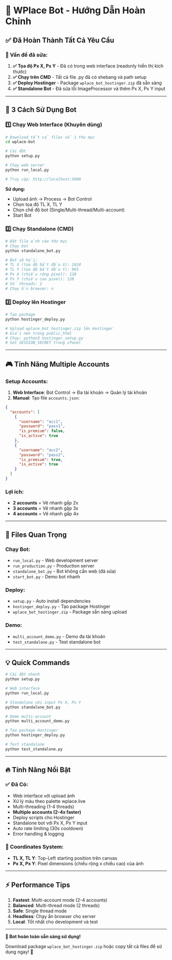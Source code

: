 # 🎯 WPlace Bot - Hướng Dẫn Hoàn Chỉnh

## ✅ Đã Hoàn Thành Tất Cả Yêu Cầu

### 🔧 Vấn đề đã sửa:
1. **✅ Tọa độ Px X, Px Y** - Đã có trong web interface (readonly hiển thị kích thước)
2. **✅ Chạy trên CMD** - Tất cả file .py đã có shebang và path setup
3. **✅ Deploy Hostinger** - Package `wplace_bot_hostinger.zip` đã sẵn sàng
4. **✅ Standalone Bot** - Đã sửa lỗi ImageProcessor và thêm Px X, Px Y input

---

## 🚀 3 Cách Sử Dụng Bot

### 1️⃣ Chạy Web Interface (Khuyên dùng)
```bash
# Download tất cả files về 1 thư mục
cd wplace-bot

# Cài đặt
python setup.py

# Chạy web server
python run_local.py

# Truy cập: http://localhost:5000
```

**Sử dụng:**
- Upload ảnh → Process → Bot Control
- Chọn tọa độ TL X, TL Y 
- Chọn chế độ bot (Single/Multi-thread/Multi-account)
- Start Bot

### 2️⃣ Chạy Standalone (CMD)
```bash
# Đặt file ảnh vào thư mục
# Chạy bot
python standalone_bot.py

# Bot sẽ hỏi:
# TL X (tọa độ bắt đầu X): 1624
# TL Y (tọa độ bắt đầu Y): 965  
# Px X (chiều rộng pixel): 128
# Px Y (chiều cao pixel): 128
# Số threads: 2
# Chạy ẩn browser: n
```

### 3️⃣ Deploy lên Hostinger
```bash
# Tạo package
python hostinger_deploy.py

# Upload wplace_bot_hostinger.zip lên Hostinger
# Giải nén trong public_html
# Chạy: python3 hostinger_setup.py
# Set SESSION_SECRET trong cPanel
```

---

## 🎮 Tính Năng Multiple Accounts

### Setup Accounts:
1. **Web Interface**: Bot Control → Đa tài khoản → Quản lý tài khoản
2. **Manual**: Tạo file `accounts.json`:
```json
{
  "accounts": [
    {
      "username": "acc1",
      "password": "pass1",
      "is_premium": false,
      "is_active": true
    },
    {
      "username": "acc2", 
      "password": "pass2",
      "is_premium": true,
      "is_active": true
    }
  ]
}
```

### Lợi ích:
- **2 accounts** = Vẽ nhanh gấp 2x
- **3 accounts** = Vẽ nhanh gấp 3x
- **4 accounts** = Vẽ nhanh gấp 4x

---

## 📁 Files Quan Trọng

### Chạy Bot:
- `run_local.py` - Web development server
- `run_production.py` - Production server  
- `standalone_bot.py` - Bot không cần web (đã sửa)
- `start_bot.py` - Demo bot nhanh

### Deploy:
- `setup.py` - Auto install dependencies
- `hostinger_deploy.py` - Tạo package Hostinger
- `wplace_bot_hostinger.zip` - Package sẵn sàng upload

### Demo:
- `multi_account_demo.py` - Demo đa tài khoản
- `test_standalone.py` - Test standalone bot

---

## 💡 Quick Commands

```bash
# Cài đặt nhanh
python setup.py

# Web interface
python run_local.py

# Standalone với input Px X, Px Y
python standalone_bot.py

# Demo multi-account 
python multi_account_demo.py

# Tạo package Hostinger
python hostinger_deploy.py

# Test standalone
python test_standalone.py
```

---

## 🔥 Tính Năng Nổi Bật

### ✅ Đã Có:
- Web interface với upload ảnh
- Xử lý màu theo palette wplace.live  
- Multi-threading (1-4 threads)
- **Multiple accounts (2-4x faster)**
- Deploy scripts cho Hostinger
- Standalone bot với Px X, Px Y input
- Auto rate limiting (30s cooldown)
- Error handling & logging

### 🎯 Coordinates System:
- **TL X, TL Y**: Top-Left starting position trên canvas
- **Px X, Px Y**: Pixel dimensions (chiều rộng x chiều cao) của ảnh

---

## ⚡ Performance Tips

1. **Fastest**: Multi-account mode (2-4 accounts)
2. **Balanced**: Multi-thread mode (2 threads)  
3. **Safe**: Single thread mode
4. **Headless**: Chạy ẩn browser cho server
5. **Local**: Tốt nhất cho development và test

---

**🎉 Bot hoàn toàn sẵn sàng sử dụng!**

Download package `wplace_bot_hostinger.zip` hoặc copy tất cả files để sử dụng ngay! 🚀